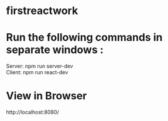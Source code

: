 # firstreactwork


# Run the following commands in separate windows :
 Server: npm run server-dev \
 Client: npm run react-dev


# View in Browser 
  http://localhost:8080/
